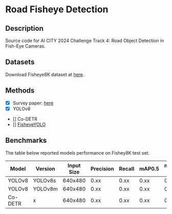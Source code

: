 # Road Fisheye Detection
## Description
Source code for AI CITY 2024 Challenge Track 4: Road Object Detection in Fish-Eye Cameras.

## Datasets
Download Fisheye8K dataset at [here](https://scidm.nchc.org.tw/en/dataset/fisheye8k).

## Methods
- [x] Survey paper: [here](https://arxiv.org/pdf/2205.13281.pdf)
- [x] YOLOv8
- [] Co-DETR
- [] [FisheyeYOLO](https://ml4ad.github.io/files/papers2020/FisheyeYOLO:%20Object%20Detection%20on%20Fisheye%20Cameras%20for%20Autonomous%20Driving.pdf)


## Benchmarks

The table below reported models performance on Fishey8K test set.

| Model    | Version | Input Size | Precision | Recall | mAP0.5 | mAP0.5-0.95 | F1-score | APS  | APM  | APL  | Inference[ms] |
| -------- | ------- | ---------- | --------- | ------ | ------ | ----------- | -------- | ---- | ---- | ---- | ------------- |
| YOLOv8  | YOLOv8s     | 640x480    | 0.xx      | 0.xx   | 0.xx   | 0.xx        | 0.xx     | 0.xx | 0.xx | 0.xx | 0.xx          |
| YOLOv8  | YOLOv8m     | 640x480    | 0.xx      | 0.xx   | 0.xx   | 0.xx        | 0.xx     | 0.xx | 0.xx | 0.xx | 0.xx          |
| Co-DETR  |  x     | 640x480    | 0.xx      | 0.xx   | 0.xx   | 0.xx        | 0.xx     | 0.xx | 0.xx | 0.xx | 0.xx          |
